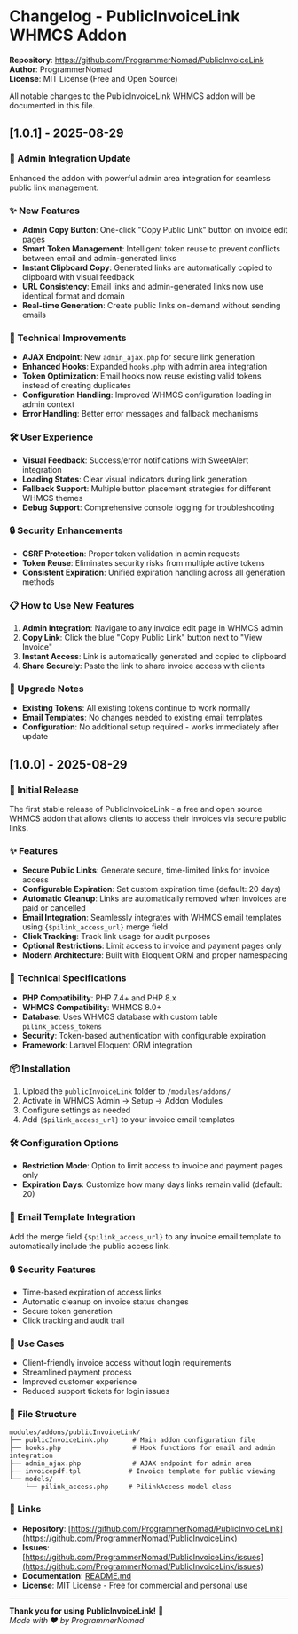 # Changelog - PublicInvoiceLink WHMCS Addon

**Repository**: https://github.com/ProgrammerNomad/PublicInvoiceLink  
**Author**: ProgrammerNomad  
**License**: MIT License (Free and Open Source)

All notable changes to the PublicInvoiceLink WHMCS addon will be documented in this file.

## [1.0.1] - 2025-08-29

### 🚀 Admin Integration Update

Enhanced the addon with powerful admin area integration for seamless public link management.

### ✨ New Features

- **Admin Copy Button**: One-click "Copy Public Link" button on invoice edit pages
- **Smart Token Management**: Intelligent token reuse to prevent conflicts between email and admin-generated links
- **Instant Clipboard Copy**: Generated links are automatically copied to clipboard with visual feedback
- **URL Consistency**: Email links and admin-generated links now use identical format and domain
- **Real-time Generation**: Create public links on-demand without sending emails

### 🔧 Technical Improvements

- **AJAX Endpoint**: New `admin_ajax.php` for secure link generation
- **Enhanced Hooks**: Expanded `hooks.php` with admin area integration
- **Token Optimization**: Email hooks now reuse existing valid tokens instead of creating duplicates
- **Configuration Handling**: Improved WHMCS configuration loading in admin context
- **Error Handling**: Better error messages and fallback mechanisms

### 🛠️ User Experience

- **Visual Feedback**: Success/error notifications with SweetAlert integration
- **Loading States**: Clear visual indicators during link generation
- **Fallback Support**: Multiple button placement strategies for different WHMCS themes
- **Debug Support**: Comprehensive console logging for troubleshooting

### 🔒 Security Enhancements

- **CSRF Protection**: Proper token validation in admin requests
- **Token Reuse**: Eliminates security risks from multiple active tokens
- **Consistent Expiration**: Unified expiration handling across all generation methods

### 📋 How to Use New Features

1. **Admin Integration**: Navigate to any invoice edit page in WHMCS admin
2. **Copy Link**: Click the blue "Copy Public Link" button next to "View Invoice"
3. **Instant Access**: Link is automatically generated and copied to clipboard
4. **Share Securely**: Paste the link to share invoice access with clients

### 🔄 Upgrade Notes

- **Existing Tokens**: All existing tokens continue to work normally
- **Email Templates**: No changes needed to existing email templates
- **Configuration**: No additional setup required - works immediately after update

## [1.0.0] - 2025-08-29

### 🎉 Initial Release

The first stable release of PublicInvoiceLink - a free and open source WHMCS addon that allows clients to access their invoices via secure public links.

### ✨ Features

- **Secure Public Links**: Generate secure, time-limited links for invoice access
- **Configurable Expiration**: Set custom expiration time (default: 20 days)
- **Automatic Cleanup**: Links are automatically removed when invoices are paid or cancelled
- **Email Integration**: Seamlessly integrates with WHMCS email templates using `{$pilink_access_url}` merge field
- **Click Tracking**: Track link usage for audit purposes
- **Optional Restrictions**: Limit access to invoice and payment pages only
- **Modern Architecture**: Built with Eloquent ORM and proper namespacing

### 🔧 Technical Specifications

- **PHP Compatibility**: PHP 7.4+ and PHP 8.x
- **WHMCS Compatibility**: WHMCS 8.0+
- **Database**: Uses WHMCS database with custom table `pilink_access_tokens`
- **Security**: Token-based authentication with configurable expiration
- **Framework**: Laravel Eloquent ORM integration

### 📦 Installation

1. Upload the `publicInvoiceLink` folder to `/modules/addons/`
2. Activate in WHMCS Admin → Setup → Addon Modules
3. Configure settings as needed
4. Add `{$pilink_access_url}` to your invoice email templates

### 🛠️ Configuration Options

- **Restriction Mode**: Option to limit access to invoice and payment pages only
- **Expiration Days**: Customize how many days links remain valid (default: 20)

### 📧 Email Template Integration

Add the merge field `{$pilink_access_url}` to any invoice email template to automatically include the public access link.

### 🔒 Security Features

- Time-based expiration of access links
- Automatic cleanup on invoice status changes
- Secure token generation
- Click tracking and audit trail

### 🎯 Use Cases

- Client-friendly invoice access without login requirements
- Streamlined payment process
- Improved customer experience
- Reduced support tickets for login issues

### 📁 File Structure

```text
modules/addons/publicInvoiceLink/
├── publicInvoiceLink.php      # Main addon configuration file
├── hooks.php                  # Hook functions for email and admin integration
├── admin_ajax.php             # AJAX endpoint for admin area
├── invoicepdf.tpl            # Invoice template for public viewing
└── models/
    └── pilink_access.php     # PilinkAccess model class
```

### 🔗 Links

- **Repository**: [https://github.com/ProgrammerNomad/PublicInvoiceLink](https://github.com/ProgrammerNomad/PublicInvoiceLink)
- **Issues**: [https://github.com/ProgrammerNomad/PublicInvoiceLink/issues](https://github.com/ProgrammerNomad/PublicInvoiceLink/issues)
- **Documentation**: [README.md](https://github.com/ProgrammerNomad/PublicInvoiceLink/blob/main/README.md)
- **License**: MIT License - Free for commercial and personal use

---

**Thank you for using PublicInvoiceLink!** 🚀  
*Made with ❤️ by ProgrammerNomad*